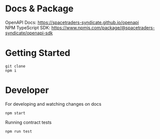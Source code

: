 # Docs & Package

OpenAPI Docs: https://spacetraders-syndicate.github.io/openapi  
NPM TypeScript SDK: https://www.npmjs.com/package/@spacetraders-syndicate/openapi-sdk

# Getting Started

```
git clone
npm i
```

# Developer

For developing and watching changes on docs

```
npm start
```

Running contract tests

```
npm run test
```
